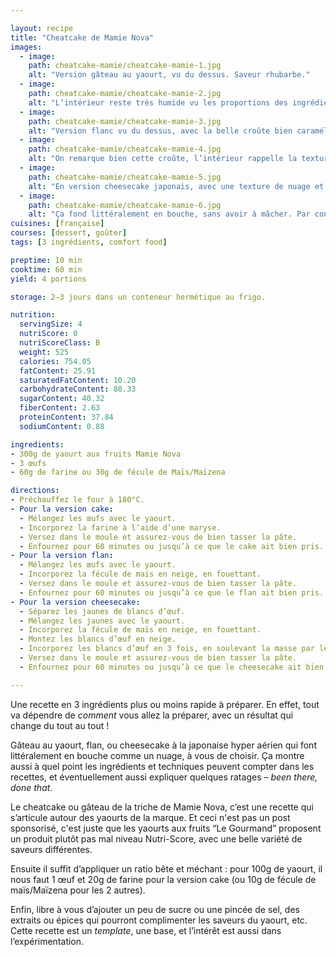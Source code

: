 ```yaml
---

layout: recipe
title: "Cheatcake de Mamie Nova"
images:
  - image:
    path: cheatcake-mamie/cheatcake-mamie-1.jpg
    alt: "Version gâteau au yaourt, vu du dessus. Saveur rhubarbe."
  - image:
    path: cheatcake-mamie/cheatcake-mamie-2.jpg
    alt: "L’intérieur reste très humide vu les proportions des ingrédients."
  - image:
    path: cheatcake-mamie/cheatcake-mamie-3.jpg
    alt: "Version flanc vu du dessus, avec la belle croûte bien caramélisée."
  - image:
    path: cheatcake-mamie/cheatcake-mamie-4.jpg
    alt: "On remarque bien cette croûte, l’intérieur rappelle la texture du flan, avec des morceaux de cerises griottes."
  - image:
    path: cheatcake-mamie/cheatcake-mamie-5.jpg
    alt: "En version cheesecake japonais, avec une texture de nuage et une saveur citron vert."
  - image:
    path: cheatcake-mamie/cheatcake-mamie-6.jpg
    alt: "Ça fond littéralement en bouche, sans avoir à mâcher. Par contre il faudra faire bien attention à la cuisson, le dessus ayant tendance à crâmer."
cuisines: [française]
courses: [dessert, goûter]
tags: [3 ingrédients, comfort food]

preptime: 10 min
cooktime: 60 min
yield: 4 portions

storage: 2–3 jours dans un conteneur hermétique au frigo.

nutrition:
  servingSize: 4
  nutriScore: 0
  nutriScoreClass: B
  weight: 525
  calories: 754.05
  fatContent: 25.91
  saturatedFatContent: 10.20
  carbohydrateContent: 88.33
  sugarContent: 40.32
  fiberContent: 2.63
  proteinContent: 37.84
  sodiumContent: 0.88

ingredients:
- 300g de yaourt aux fruits Mamie Nova
- 3 œufs
- 60g de farine ou 30g de fécule de Maïs/Maïzena

directions:
- Préchauffez le four à 180°C.
- Pour la version cake:
  - Mélangez les œufs avec le yaourt.
  - Incorporez la farine à l’aide d’une maryse.
  - Versez dans le moule et assurez-vous de bien tasser la pâte.
  - Enfournez pour 60 minutes ou jusqu’à ce que le cake ait bien pris.
- Pour la version flan:
  - Mélangez les œufs avec le yaourt.
  - Incorporez la fécule de maïs en neige, en fouettant.
  - Versez dans le moule et assurez-vous de bien tasser la pâte.
  - Enfournez pour 60 minutes ou jusqu’à ce que le flan ait bien pris.
- Pour la version cheesecake:
  - Séparez les jaunes de blancs d’œuf.
  - Mélangez les jaunes avec le yaourt.
  - Incorporez la fécule de maïs en neige, en fouettant.
  - Montez les blancs d’œuf en neige.
  - Incorporez les blancs d’œuf en 3 fois, en soulevant la masse par le dessous, et en essayant de conserver le maximum d’air dans la pâte.
  - Versez dans le moule et assurez-vous de bien tasser la pâte.
  - Enfournez pour 60 minutes ou jusqu’à ce que le cheesecake ait bien pris. Si le dessus carbonise, n’hésitez pas à placer du papier aluminium pendant la cuisson.

---
```


Une recette en 3 ingrédients plus ou moins rapide à préparer. En effet, tout va dépendre de *comment* vous allez la préparer, avec un résultat qui change du tout au tout&nbsp;!

Gâteau au yaourt, flan, ou cheesecake à la japonaise hyper aérien qui font littéralement en bouche comme un nuage, à vous de choisir. Ça montre aussi à quel point les ingrédients et techniques peuvent compter dans les recettes, et éventuellement aussi expliquer quelques ratages – <i lang="en">been there, done that</i>.

Le cheatcake ou gâteau de la triche de Mamie Nova, c’est une recette qui s’articule autour des yaourts de la marque. Et ceci n'est pas un post sponsorisé, c'est juste que les yaourts aux fruits “Le Gourmand” proposent un produit plutôt pas mal niveau Nutri-Score, avec une belle variété de saveurs différentes. 

Ensuite il suffit d’appliquer un ratio bête et méchant&nbsp;: pour 100g de yaourt, il nous faut 1 œuf et 20g de farine pour la version cake (ou 10g de fécule de maïs/Maïzena pour les 2 autres).

Enfin, libre à vous d’ajouter un peu de sucre ou une pincée de sel, des extraits ou épices qui pourront complimenter les saveurs du yaourt, etc. Cette recette est un <i lang="en">template</i>, une base, et l’intérêt est aussi dans l’expérimentation.